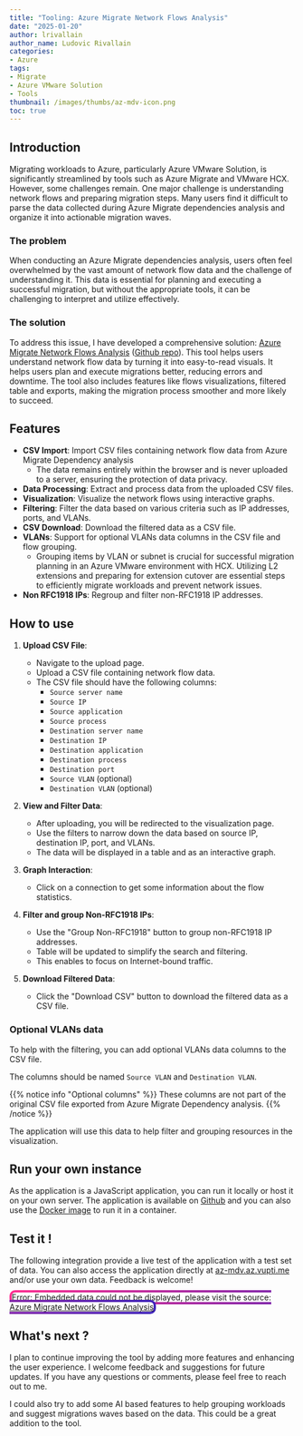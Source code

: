 ```yaml
---
title: "Tooling: Azure Migrate Network Flows Analysis"
date: "2025-01-20"
author: lrivallain
author_name: Ludovic Rivallain
categories:
- Azure
tags:
- Migrate
- Azure VMware Solution
- Tools
thumbnail: /images/thumbs/az-mdv-icon.png
toc: true
---
```


## Introduction

Migrating workloads to Azure, particularly Azure VMware Solution, is significantly streamlined by tools such as Azure Migrate and VMware HCX. However, some challenges remain. One major challenge is understanding network flows and preparing migration steps. Many users find it difficult to parse the data collected during Azure Migrate dependencies analysis and organize it into actionable migration waves.

### The problem

When conducting an Azure Migrate dependencies analysis, users often feel overwhelmed by the vast amount of network flow data and the challenge of understanding it. This data is essential for planning and executing a successful migration, but without the appropriate tools, it can be challenging to interpret and utilize effectively.

### The solution

To address this issue, I have developed a comprehensive solution: [Azure Migrate Network Flows Analysis](https://az-mdv.az.vupti.me/) ([Github repo](https://github.com/lrivallain/az-migrate-dep-visu)). This tool helps users understand network flow data by turning it into easy-to-read visuals. It helps users plan and execute migrations better, reducing errors and downtime. The tool also includes features like flows visualizations, filtered table and exports, making the migration process smoother and more likely to succeed.

## Features

- **CSV Import**: Import CSV files containing network flow data from Azure Migrate Dependency analysis
  - The data remains entirely within the browser and is never uploaded to a server, ensuring the protection of
    data privacy.
- **Data Processing**: Extract and process data from the uploaded CSV files.
- **Visualization**: Visualize the network flows using interactive graphs.
- **Filtering**: Filter the data based on various criteria such as IP addresses, ports, and VLANs.
- **CSV Download**: Download the filtered data as a CSV file.
- **VLANs**: Support for optional VLANs data columns in the CSV file and flow grouping.
  - Grouping items by VLAN or subnet is crucial for successful migration planning in an Azure VMware environment
    with HCX. Utilizing L2 extensions and preparing for extension cutover are essential steps to efficiently migrate
    workloads and prevent network issues.
- **Non RFC1918 IPs**: Regroup and filter non-RFC1918 IP addresses.

## How to use

1. **Upload CSV File**:
   - Navigate to the upload page.
   - Upload a CSV file containing network flow data.
   - The CSV file should have the following columns:
     - `Source server name`
     - `Source IP`
     - `Source application`
     - `Source process`
     - `Destination server name`
     - `Destination IP`
     - `Destination application`
     - `Destination process`
     - `Destination port`
     - `Source VLAN` (optional)
     - `Destination VLAN` (optional)

2. **View and Filter Data**:
   - After uploading, you will be redirected to the visualization page.
   - Use the filters to narrow down the data based on source IP, destination IP, port, and VLANs.
   - The data will be displayed in a table and as an interactive graph.

4. **Graph Interaction**:
   - Click on a connection to get some information about the flow statistics.

5. **Filter and group Non-RFC1918 IPs**:
   - Use the "Group Non-RFC1918" button to group non-RFC1918 IP addresses.
   - Table will be updated to simplify the search and filtering.
   - This enables to focus on Internet-bound traffic.

3. **Download Filtered Data**:
   - Click the "Download CSV" button to download the filtered data as a CSV file.

### Optional VLANs data

To help with the filtering, you can add optional VLANs data columns to the CSV file.

The columns should be named `Source VLAN` and `Destination VLAN`.

{{% notice info "Optional columns" %}}
These columns are not part of the original CSV file exported from Azure Migrate Dependency analysis.
{{% /notice %}}

The application will use this data to help filter and grouping resources in the visualization.

## Run your own instance

As the application is a JavaScript application, you can run it locally or host it on your own server. The application is available on [Github](https://github.com/lrivallain/az-migrate-dep-visu) and you can also use the [Docker image](https://hub.docker.com/r/lrivallain/az-migrate-dep-visu) to run it in a container.


## Test it !

The following integration provide a live test of the application with a test set of data. You can also access the application directly at [az-mdv.az.vupti.me](https://az-mdv.az.vupti.me/) and/or use your own data. Feedback is welcome!

<object data="https://az-mdv.az.vupti.me/#test" width="100%" height="1500px"
    title="Azure Migrate Network Flows Analysis"
    style="background: linear-gradient(white, white) padding-box,
                       linear-gradient(105deg, rgb(255 46 144) 0%, rgb(61 35 185) 100%) border-box;
               border: 4px solid transparent;
               border-radius: 10px;">
    Error: Embedded data could not be displayed, please visit the source: <a href="https://az-mdv.az.vupti.me/">Azure Migrate Network Flows Analysis</a>
</object>

## What's next ?

I plan to continue improving the tool by adding more features and enhancing the user experience. I welcome feedback and suggestions for future updates. If you have any questions or comments, please feel free to reach out to me.

I could also try to add some AI based features to help grouping workloads and suggest migrations waves based on the data. This could be a great addition to the tool.